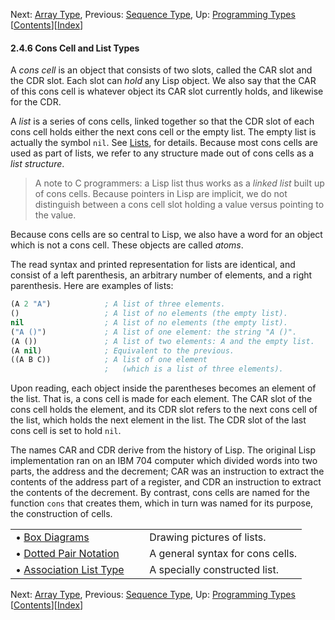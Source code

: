 

Next: [Array Type](Array-Type.html), Previous: [Sequence Type](Sequence-Type.html), Up: [Programming Types](Programming-Types.html)   \[[Contents](index.html#SEC_Contents "Table of contents")]\[[Index](Index.html "Index")]

#### 2.4.6 Cons Cell and List Types

A *cons cell* is an object that consists of two slots, called the CAR slot and the CDR slot. Each slot can *hold* any Lisp object. We also say that the CAR of this cons cell is whatever object its CAR slot currently holds, and likewise for the CDR.

A *list* is a series of cons cells, linked together so that the CDR slot of each cons cell holds either the next cons cell or the empty list. The empty list is actually the symbol `nil`. See [Lists](Lists.html), for details. Because most cons cells are used as part of lists, we refer to any structure made out of cons cells as a *list structure*.

> A note to C programmers: a Lisp list thus works as a *linked list* built up of cons cells. Because pointers in Lisp are implicit, we do not distinguish between a cons cell slot holding a value versus pointing to the value.

Because cons cells are so central to Lisp, we also have a word for an object which is not a cons cell. These objects are called *atoms*.

The read syntax and printed representation for lists are identical, and consist of a left parenthesis, an arbitrary number of elements, and a right parenthesis. Here are examples of lists:

```lisp
(A 2 "A")            ; A list of three elements.
()                   ; A list of no elements (the empty list).
nil                  ; A list of no elements (the empty list).
("A ()")             ; A list of one element: the string "A ()".
(A ())               ; A list of two elements: A and the empty list.
(A nil)              ; Equivalent to the previous.
((A B C))            ; A list of one element
                     ;   (which is a list of three elements).
```

Upon reading, each object inside the parentheses becomes an element of the list. That is, a cons cell is made for each element. The CAR slot of the cons cell holds the element, and its CDR slot refers to the next cons cell of the list, which holds the next element in the list. The CDR slot of the last cons cell is set to hold `nil`.

The names CAR and CDR derive from the history of Lisp. The original Lisp implementation ran on an IBM 704 computer which divided words into two parts, the address and the decrement; CAR was an instruction to extract the contents of the address part of a register, and CDR an instruction to extract the contents of the decrement. By contrast, cons cells are named for the function `cons` that creates them, which in turn was named for its purpose, the construction of cells.

|                                                       |    |                                  |
| :---------------------------------------------------- | -- | :------------------------------- |
| • [Box Diagrams](Box-Diagrams.html)                   |    | Drawing pictures of lists.       |
| • [Dotted Pair Notation](Dotted-Pair-Notation.html)   |    | A general syntax for cons cells. |
| • [Association List Type](Association-List-Type.html) |    | A specially constructed list.    |

Next: [Array Type](Array-Type.html), Previous: [Sequence Type](Sequence-Type.html), Up: [Programming Types](Programming-Types.html)   \[[Contents](index.html#SEC_Contents "Table of contents")]\[[Index](Index.html "Index")]

